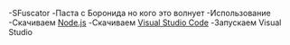 -SFuscator
-Паста с Боронида но кого это волнует
-Использование
-Скачиваем [Node.js](https://nodejs.org/en/download/)
-Скачиваем [Visual Studio Code](https://code.visualstudio.com/?wt.mc_id=vscom_downloads)
-Запускаем Visual Studio
